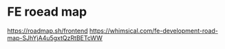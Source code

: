 # FE roead map

https://roadmap.sh/frontend
https://whimsical.com/fe-development-road-map-SJhYjA4u5gxtQzRtBETcWW

